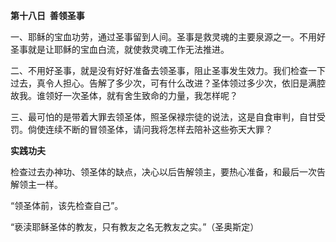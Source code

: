 **第十八日  善领圣事**

一、耶稣的宝血功劳，通过圣事留到人间。圣事是救灵魂的主要泉源之一。不用好圣事就是让耶稣的宝血白流，就使救灵魂工作无法推进。

二、不用好圣事，就是没有好好准备去领圣事，阻止圣事发生效力。我们检查一下过去，真令人担心。告解了多少次，可有什么改进？圣体领过多少次，依旧是满腔故我。谁领好一次圣体，就有舍生致命的力量，我怎样呢？

三、最可怕的是带着大罪去领圣体，照圣保禄宗徒的说法，这是自食审判，自甘受罚。倘使连续不断的冒领圣体，请问我将怎样去陪补这些弥天大罪？

**实践功夫**

检查过去办神功、领圣体的缺点，决心以后告解领主，要热心准备，和最后一次告解领主一样。

“领圣体前，该先检查自己”。

“亵渎耶稣圣体的教友，只有教友之名无教友之实。”（圣奥斯定）